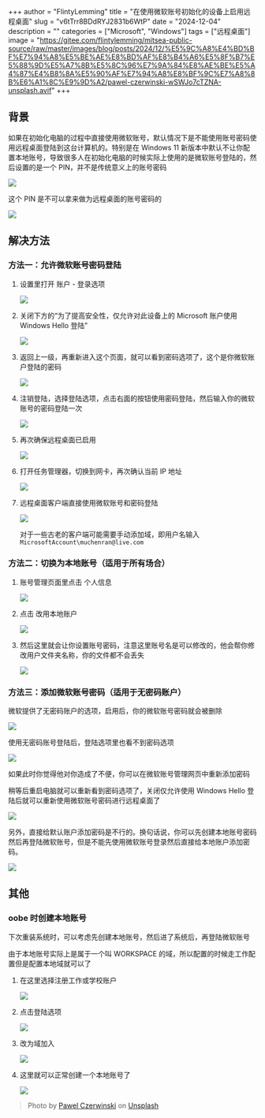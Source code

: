 +++
author = "FlintyLemming"
title = "在使用微软账号初始化的设备上启用远程桌面"
slug = "v6tTrr8BDdRYJ2831b6WtP"
date = "2024-12-04"
description = ""
categories = ["Microsoft", "Windows"]
tags = ["远程桌面"]
image = "https://gitee.com/flintylemming/mitsea-public-source/raw/master/images/blog/posts/2024/12/%E5%9C%A8%E4%BD%BF%E7%94%A8%E5%BE%AE%E8%BD%AF%E8%B4%A6%E5%8F%B7%E5%88%9D%E5%A7%8B%E5%8C%96%E7%9A%84%E8%AE%BE%E5%A4%87%E4%B8%8A%E5%90%AF%E7%94%A8%E8%BF%9C%E7%A8%8B%E6%A1%8C%E9%9D%A2/pawel-czerwinski-wSWJo7cTZNA-unsplash.avif"
+++

## 背景

如果在初始化电脑的过程中直接使用微软账号，默认情况下是不能使用账号密码使用远程桌面登陆到这台计算机的。特别是在 Windows 11 新版本中默认不让你配置本地账号，导致很多人在初始化电脑的时候实际上使用的是微软账号登陆的，然后设置的是一个 PIN，并不是传统意义上的账号密码

![](https://gitee.com/flintylemming/mitsea-public-source/raw/master/images/blog/posts/2024/12/%E5%9C%A8%E4%BD%BF%E7%94%A8%E5%BE%AE%E8%BD%AF%E8%B4%A6%E5%8F%B7%E5%88%9D%E5%A7%8B%E5%8C%96%E7%9A%84%E8%AE%BE%E5%A4%87%E4%B8%8A%E5%90%AF%E7%94%A8%E8%BF%9C%E7%A8%8B%E6%A1%8C%E9%9D%A2/CleanShot%202024-12-03%20at%2017.34.14@2x_DIjFhetbv5.avif)

这个 PIN 是不可以拿来做为远程桌面的账号密码的

![](https://gitee.com/flintylemming/mitsea-public-source/raw/master/images/blog/posts/2024/12/%E5%9C%A8%E4%BD%BF%E7%94%A8%E5%BE%AE%E8%BD%AF%E8%B4%A6%E5%8F%B7%E5%88%9D%E5%A7%8B%E5%8C%96%E7%9A%84%E8%AE%BE%E5%A4%87%E4%B8%8A%E5%90%AF%E7%94%A8%E8%BF%9C%E7%A8%8B%E6%A1%8C%E9%9D%A2/CleanShot%202024-12-04%20at%2009.26.08@2x_Rb2n-89j8V.avif)

## 解决方法

### 方法一：允许微软账号密码登陆

1. 设置里打开 账户 - 登录选项

   ![](https://gitee.com/flintylemming/mitsea-public-source/raw/master/images/blog/posts/2024/12/%E5%9C%A8%E4%BD%BF%E7%94%A8%E5%BE%AE%E8%BD%AF%E8%B4%A6%E5%8F%B7%E5%88%9D%E5%A7%8B%E5%8C%96%E7%9A%84%E8%AE%BE%E5%A4%87%E4%B8%8A%E5%90%AF%E7%94%A8%E8%BF%9C%E7%A8%8B%E6%A1%8C%E9%9D%A2/CleanShot%202024-12-04%20at%2010.17.40@2x_KWovCCl3HS.avif)
2. 关闭下方的“为了提高安全性，仅允许对此设备上的 Microsoft 账户使用 Windows Hello 登陆”

   ![](https://gitee.com/flintylemming/mitsea-public-source/raw/master/images/blog/posts/2024/12/%E5%9C%A8%E4%BD%BF%E7%94%A8%E5%BE%AE%E8%BD%AF%E8%B4%A6%E5%8F%B7%E5%88%9D%E5%A7%8B%E5%8C%96%E7%9A%84%E8%AE%BE%E5%A4%87%E4%B8%8A%E5%90%AF%E7%94%A8%E8%BF%9C%E7%A8%8B%E6%A1%8C%E9%9D%A2/CleanShot%202024-12-04%20at%2010.39.56@2x_Zrskt7Lqz9.avif)
3. 返回上一级，再重新进入这个页面，就可以看到密码选项了，这个是你微软账户登陆的密码

   ![](https://gitee.com/flintylemming/mitsea-public-source/raw/master/images/blog/posts/2024/12/%E5%9C%A8%E4%BD%BF%E7%94%A8%E5%BE%AE%E8%BD%AF%E8%B4%A6%E5%8F%B7%E5%88%9D%E5%A7%8B%E5%8C%96%E7%9A%84%E8%AE%BE%E5%A4%87%E4%B8%8A%E5%90%AF%E7%94%A8%E8%BF%9C%E7%A8%8B%E6%A1%8C%E9%9D%A2/CleanShot%202024-12-04%20at%2010.40.54@2x_RK9ib-6P42.avif)
4. 注销登陆，选择登陆选项，点击右面的按钮使用密码登陆，然后输入你的微软账号的密码登陆一次

   ![](https://gitee.com/flintylemming/mitsea-public-source/raw/master/images/blog/posts/2024/12/%E5%9C%A8%E4%BD%BF%E7%94%A8%E5%BE%AE%E8%BD%AF%E8%B4%A6%E5%8F%B7%E5%88%9D%E5%A7%8B%E5%8C%96%E7%9A%84%E8%AE%BE%E5%A4%87%E4%B8%8A%E5%90%AF%E7%94%A8%E8%BF%9C%E7%A8%8B%E6%A1%8C%E9%9D%A2/CleanShot%202024-12-04%20at%2010.42.11@2x_rPW3joEgFM.avif)
5. 再次确保远程桌面已启用

   ![](https://gitee.com/flintylemming/mitsea-public-source/raw/master/images/blog/posts/2024/12/%E5%9C%A8%E4%BD%BF%E7%94%A8%E5%BE%AE%E8%BD%AF%E8%B4%A6%E5%8F%B7%E5%88%9D%E5%A7%8B%E5%8C%96%E7%9A%84%E8%AE%BE%E5%A4%87%E4%B8%8A%E5%90%AF%E7%94%A8%E8%BF%9C%E7%A8%8B%E6%A1%8C%E9%9D%A2/CleanShot%202024-12-04%20at%2010.20.53@2x_z6FcfYa0m7.avif)

6. 打开任务管理器，切换到网卡，再次确认当前 IP 地址

   ![](https://gitee.com/flintylemming/mitsea-public-source/raw/master/images/blog/posts/2024/12/%E5%9C%A8%E4%BD%BF%E7%94%A8%E5%BE%AE%E8%BD%AF%E8%B4%A6%E5%8F%B7%E5%88%9D%E5%A7%8B%E5%8C%96%E7%9A%84%E8%AE%BE%E5%A4%87%E4%B8%8A%E5%90%AF%E7%94%A8%E8%BF%9C%E7%A8%8B%E6%A1%8C%E9%9D%A2/CleanShot%202024-12-04%20at%2010.23.48@2x_I9yleKsgRM.avif)
7. 远程桌面客户端直接使用微软账号和密码登陆

   ![](https://gitee.com/flintylemming/mitsea-public-source/raw/master/images/blog/posts/2024/12/%E5%9C%A8%E4%BD%BF%E7%94%A8%E5%BE%AE%E8%BD%AF%E8%B4%A6%E5%8F%B7%E5%88%9D%E5%A7%8B%E5%8C%96%E7%9A%84%E8%AE%BE%E5%A4%87%E4%B8%8A%E5%90%AF%E7%94%A8%E8%BF%9C%E7%A8%8B%E6%A1%8C%E9%9D%A2/CleanShot%202024-12-04%20at%2010.23.04@2x_yxNdAKxSdx.avif)

   对于一些古老的客户端可能需要手动添加域，即用户名输入 `MicrosoftAccount\muchenran@live.com`&#x20;

### 方法二：切换为本地账号（适用于所有场合）

1. 账号管理页面里点击 个人信息

   ![](https://gitee.com/flintylemming/mitsea-public-source/raw/master/images/blog/posts/2024/12/%E5%9C%A8%E4%BD%BF%E7%94%A8%E5%BE%AE%E8%BD%AF%E8%B4%A6%E5%8F%B7%E5%88%9D%E5%A7%8B%E5%8C%96%E7%9A%84%E8%AE%BE%E5%A4%87%E4%B8%8A%E5%90%AF%E7%94%A8%E8%BF%9C%E7%A8%8B%E6%A1%8C%E9%9D%A2/CleanShot%202024-12-04%20at%2009.32.48@2x_M81G3GTST5.avif)
2. 点击 改用本地账户

   ![](https://gitee.com/flintylemming/mitsea-public-source/raw/master/images/blog/posts/2024/12/%E5%9C%A8%E4%BD%BF%E7%94%A8%E5%BE%AE%E8%BD%AF%E8%B4%A6%E5%8F%B7%E5%88%9D%E5%A7%8B%E5%8C%96%E7%9A%84%E8%AE%BE%E5%A4%87%E4%B8%8A%E5%90%AF%E7%94%A8%E8%BF%9C%E7%A8%8B%E6%A1%8C%E9%9D%A2/CleanShot%202024-12-04%20at%2009.37.28@2x_dwIjJ8dUsr.avif)
3. 然后这里就会让你设置账号密码，注意这里账号名是可以修改的，他会帮你修改用户文件夹名称，你的文件都不会丢失

   ![](https://gitee.com/flintylemming/mitsea-public-source/raw/master/images/blog/posts/2024/12/%E5%9C%A8%E4%BD%BF%E7%94%A8%E5%BE%AE%E8%BD%AF%E8%B4%A6%E5%8F%B7%E5%88%9D%E5%A7%8B%E5%8C%96%E7%9A%84%E8%AE%BE%E5%A4%87%E4%B8%8A%E5%90%AF%E7%94%A8%E8%BF%9C%E7%A8%8B%E6%A1%8C%E9%9D%A2/CleanShot%202024-12-04%20at%2009.57.10@2x_U5PT0SRnnq.avif)

### 方法三：添加微软账号密码（适用于无密码账户）

微软提供了无密码账户的选项，启用后，你的微软账号密码就会被删除

![](https://gitee.com/flintylemming/mitsea-public-source/raw/master/images/blog/posts/2024/12/%E5%9C%A8%E4%BD%BF%E7%94%A8%E5%BE%AE%E8%BD%AF%E8%B4%A6%E5%8F%B7%E5%88%9D%E5%A7%8B%E5%8C%96%E7%9A%84%E8%AE%BE%E5%A4%87%E4%B8%8A%E5%90%AF%E7%94%A8%E8%BF%9C%E7%A8%8B%E6%A1%8C%E9%9D%A2/CleanShot%202024-12-04%20at%2009.23.45@2x_12SdC5mnmz.avif)

使用无密码账号登陆后，登陆选项里也看不到密码选项

![](https://gitee.com/flintylemming/mitsea-public-source/raw/master/images/blog/posts/2024/12/%E5%9C%A8%E4%BD%BF%E7%94%A8%E5%BE%AE%E8%BD%AF%E8%B4%A6%E5%8F%B7%E5%88%9D%E5%A7%8B%E5%8C%96%E7%9A%84%E8%AE%BE%E5%A4%87%E4%B8%8A%E5%90%AF%E7%94%A8%E8%BF%9C%E7%A8%8B%E6%A1%8C%E9%9D%A2/CleanShot%202024-12-04%20at%2009.47.55@2x_K6ghHdRIC6.avif)

如果此时你觉得他对你造成了不便，你可以在微软账号管理网页中重新添加密码

稍等后重启电脑就可以重新看到密码选项了，关闭仅允许使用 Windows Hello 登陆后就可以重新使用微软账号密码进行远程桌面了

![](https://gitee.com/flintylemming/mitsea-public-source/raw/master/images/blog/posts/2024/12/%E5%9C%A8%E4%BD%BF%E7%94%A8%E5%BE%AE%E8%BD%AF%E8%B4%A6%E5%8F%B7%E5%88%9D%E5%A7%8B%E5%8C%96%E7%9A%84%E8%AE%BE%E5%A4%87%E4%B8%8A%E5%90%AF%E7%94%A8%E8%BF%9C%E7%A8%8B%E6%A1%8C%E9%9D%A2/CleanShot%202024-12-04%20at%2010.15.00@2x_bpcKM3ktp0.avif)

另外，直接给默认账户添加密码是不行的。换句话说，你可以先创建本地账号密码然后再登陆微软账号，但是不能先使用微软账号登录然后直接给本地账户添加密码。

![](https://gitee.com/flintylemming/mitsea-public-source/raw/master/images/blog/posts/2024/12/%E5%9C%A8%E4%BD%BF%E7%94%A8%E5%BE%AE%E8%BD%AF%E8%B4%A6%E5%8F%B7%E5%88%9D%E5%A7%8B%E5%8C%96%E7%9A%84%E8%AE%BE%E5%A4%87%E4%B8%8A%E5%90%AF%E7%94%A8%E8%BF%9C%E7%A8%8B%E6%A1%8C%E9%9D%A2/CleanShot%202024-12-04%20at%2009.46.26@2x_uWPpT7sNbV.avif)

## 其他

### oobe 时创建本地账号

下次重装系统时，可以考虑先创建本地账号，然后进了系统后，再登陆微软账号

由于本地账号实际上是属于一个叫 WORKSPACE 的域，所以配置的时候走工作配置但是配置本地域就可以了

1. 在这里选择注册工作或学校账户

   ![](https://gitee.com/flintylemming/mitsea-public-source/raw/master/images/blog/posts/2024/12/%E5%9C%A8%E4%BD%BF%E7%94%A8%E5%BE%AE%E8%BD%AF%E8%B4%A6%E5%8F%B7%E5%88%9D%E5%A7%8B%E5%8C%96%E7%9A%84%E8%AE%BE%E5%A4%87%E4%B8%8A%E5%90%AF%E7%94%A8%E8%BF%9C%E7%A8%8B%E6%A1%8C%E9%9D%A2/CleanShot%202024-12-03%20at%2017.36.30@2x_cLRxzIhMco.avif)
2. 点击登陆选项

   ![](https://gitee.com/flintylemming/mitsea-public-source/raw/master/images/blog/posts/2024/12/%E5%9C%A8%E4%BD%BF%E7%94%A8%E5%BE%AE%E8%BD%AF%E8%B4%A6%E5%8F%B7%E5%88%9D%E5%A7%8B%E5%8C%96%E7%9A%84%E8%AE%BE%E5%A4%87%E4%B8%8A%E5%90%AF%E7%94%A8%E8%BF%9C%E7%A8%8B%E6%A1%8C%E9%9D%A2/CleanShot%202024-12-03%20at%2017.36.54@2x_12UBOQRuBy.avif)
3. 改为域加入

   ![](https://gitee.com/flintylemming/mitsea-public-source/raw/master/images/blog/posts/2024/12/%E5%9C%A8%E4%BD%BF%E7%94%A8%E5%BE%AE%E8%BD%AF%E8%B4%A6%E5%8F%B7%E5%88%9D%E5%A7%8B%E5%8C%96%E7%9A%84%E8%AE%BE%E5%A4%87%E4%B8%8A%E5%90%AF%E7%94%A8%E8%BF%9C%E7%A8%8B%E6%A1%8C%E9%9D%A2/CleanShot%202024-12-03%20at%2017.38.12@2x_OEVmcmNKqc.avif)
4. 这里就可以正常创建一个本地账号了

   ![](https://gitee.com/flintylemming/mitsea-public-source/raw/master/images/blog/posts/2024/12/%E5%9C%A8%E4%BD%BF%E7%94%A8%E5%BE%AE%E8%BD%AF%E8%B4%A6%E5%8F%B7%E5%88%9D%E5%A7%8B%E5%8C%96%E7%9A%84%E8%AE%BE%E5%A4%87%E4%B8%8A%E5%90%AF%E7%94%A8%E8%BF%9C%E7%A8%8B%E6%A1%8C%E9%9D%A2/CleanShot%202024-12-03%20at%2017.38.38@2x_8zvkGPAcsW.avif)


> Photo by [Pawel Czerwinski](https://unsplash.com/@pawel_czerwinski?utm_content=creditCopyText&utm_medium=referral&utm_source=unsplash) on [Unsplash](https://unsplash.com/photos/a-close-up-of-a-wall-with-a-checkered-pattern-wSWJo7cTZNA?utm_content=creditCopyText&utm_medium=referral&utm_source=unsplash)
      